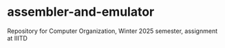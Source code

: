 # assembler-and-emulator
Repository for Computer Organization, Winter 2025 semester, assignment at IIITD
